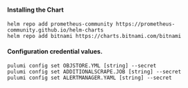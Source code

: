 #### Installing the Chart
```shell
helm repo add prometheus-community https://prometheus-community.github.io/helm-charts
helm repo add bitnami https://charts.bitnami.com/bitnami
```

#### Configuration credential values.
```hcl
pulumi config set OBJSTORE.YML [string] --secret
pulumi config set ADDITIONALSCRAPE.JOB [string] --secret
pulumi config set ALERTMANAGER.YAML [string] --secret
```
